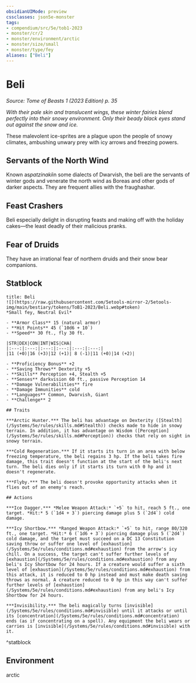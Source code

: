 ```yaml
---
obsidianUIMode: preview
cssclasses: json5e-monster
tags:
- compendium/src/5e/tob1-2023
- monster/cr/2
- monster/environment/arctic
- monster/size/small
- monster/type/fey
aliases: ["Beli"]
---
```

# Beli
*Source: Tome of Beasts 1 (2023 Edition) p. 35*  

*With their pale skin and translucent wings, these winter fairies blend perfectly into their snowy environment. Only their beady black eyes stand out against the snow and ice.*

These malevolent ice-sprites are a plague upon the people of snowy climates, ambushing unwary prey with icy arrows and freezing powers.

## Servants of the North Wind

Known as*patzinaki*in some dialects of Dwarvish, the beli are the servants of winter gods and venerate the north wind as Boreas and other gods of darker aspects. They are frequent allies with the fraughashar.

## Feast Crashers

Beli especially delight in disrupting feasts and making off with the holiday cakes—the least deadly of their malicious pranks.

## Fear of Druids

They have an irrational fear of northern druids and their snow bear companions.

## Statblock

```ad-statblock
title: Beli
![](https://raw.githubusercontent.com/5etools-mirror-2/5etools-img/main/bestiary/tokens/ToB1-2023/Beli.webp#token)
*Small fey, Neutral Evil*

- **Armor Class** 15 (natural armor)
- **Hit Points** 45 (`10d6 + 10`)
- **Speed** 30 ft., fly 30 ft.

|STR|DEX|CON|INT|WIS|CHA|
|:---:|:---:|:---:|:---:|:---:|:---:|
|11 (+0)|16 (+3)|12 (+1)| 8 (-1)|11 (+0)|14 (+2)|

- **Proficiency Bonus** +2
- **Saving Throws** Dexterity +5
- **Skills** Perception +4, Stealth +5
- **Senses** darkvision 60 ft., passive Perception 14
- **Damage Vulnerabilities** fire
- **Damage Immunities** cold
- **Languages** Common, Dwarvish, Giant
- **Challenge** 2

## Traits

***Arctic Hunter.*** The beli has advantage on Dexterity ([Stealth](/Systems/5e/rules/skills.md#Stealth)) checks made to hide in snowy terrain. In addition, it has advantage on Wisdom ([Perception](/Systems/5e/rules/skills.md#Perception)) checks that rely on sight in snowy terrain.

***Cold Regeneration.*** If it starts its turn in an area with below freezing temperature, the beli regains 3 hp. If the beli takes fire damage, this trait doesn't function at the start of the beli's next turn. The beli dies only if it starts its turn with 0 hp and it doesn't regenerate.

***Flyby.*** The beli doesn't provoke opportunity attacks when it flies out of an enemy's reach.

## Actions

***Ice Dagger.*** *Melee Weapon Attack:* `+5` to hit, reach 5 ft., one target. *Hit:* 5 (`1d4 + 3`) piercing damage plus 5 (`2d4`) cold damage.

***Icy Shortbow.*** *Ranged Weapon Attack:* `+5` to hit, range 80/320 ft., one target. *Hit:* 6 (`1d6 + 3`) piercing damage plus 5 (`2d4`) cold damage, and the target must succeed on a DC 13 Constitution saving throw or suffer one level of [exhaustion](/Systems/5e/rules/conditions.md#exhaustion) from the arrow's icy chill. On a success, the target can't suffer further levels of [exhaustion](/Systems/5e/rules/conditions.md#exhaustion) from any beli's Icy Shortbow for 24 hours. If a creature would suffer a sixth level of [exhaustion](/Systems/5e/rules/conditions.md#exhaustion) from this attack, it is reduced to 0 hp instead and must make death saving throws as normal. A creature reduced to 0 hp in this way can't suffer further levels of [exhaustion](/Systems/5e/rules/conditions.md#exhaustion) from any beli's Icy Shortbow for 24 hours.

***Invisibility.*** The beli magically turns [invisible](/Systems/5e/rules/conditions.md#invisible) until it attacks or until its [concentration](/Systems/5e/rules/conditions.md#concentration) ends (as if concentrating on a spell). Any equipment the beli wears or carries is [invisible](/Systems/5e/rules/conditions.md#invisible) with it.
```
^statblock

## Environment

arctic